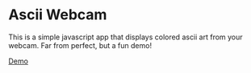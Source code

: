# Ascii Webcam

This is a simple javascript app that displays colored ascii art from your webcam. Far from perfect, but a fun demo!

[Demo](./demo.mov)
